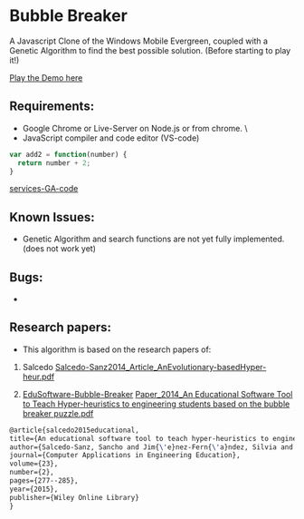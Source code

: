 Bubble Breaker
==============

A Javascript Clone of the Windows Mobile Evergreen, coupled with a Genetic Algorithm to find the best possible solution. (Before starting to play it!)

[Play the Demo here](http://blog.ginader.de/dev/bubble-breaker/index.php)


## Requirements:

* Google Chrome or Live-Server on Node.js or from chrome. \
* JavaScript compiler and code editor (VS-code)

```js
var add2 = function(number) {
  return number + 2;
}
```


[services-GA-code](https://github.com/Qutadah/hyperheuristics-evolutionary-algorithms)


## Known Issues:
* Genetic Algorithm and search functions are not yet fully implemented. (does not work yet)


## Bugs:
-

## Research papers:
* This algorithm is based on the research papers of:
1. Salcedo [Salcedo-Sanz2014_Article_AnEvolutionary-basedHyper-heur.pdf](https://github.com/Qutadah/bubble-breaker-with-genetic-algorithm-low-level-heuristics/files/8042061/Salcedo-Sanz2014_Article_AnEvolutionary-basedHyper-heur.pdf)

2. [EduSoftware-Bubble-Breaker](https://onlinelibrary.wiley.com/doi/full/10.1002/cae.21597) [Paper_2014_An Educational Software Tool to Teach Hyper-heuristics to engineering students based on the bubble breaker puzzle.pdf](https://github.com/Qutadah/bubble-breaker-with-genetic-algorithm-low-level-heuristics/files/8042062/Paper_2014_An.Educational.Software.Tool.to.Teach.Hyper-heuristics.to.engineering.students.based.on.the.bubble.breaker.puzzle.pdf)
  
  ```tex
  @article{salcedo2015educational,
  title={An educational software tool to teach hyper-heuristics to engineering students based on the bubble breaker puzzle},
  author={Salcedo-Sanz, Sancho and Jim{\'e}nez-Fern{\'a}ndez, Silvia and Mat{\'\i}as-Rom{\'a}n, JM and Portilla-Figueras, Jos{\'e} Antonio},
  journal={Computer Applications in Engineering Education},
  volume={23},
  number={2},
  pages={277--285},
  year={2015},
  publisher={Wiley Online Library}
  }
  ```
  
  
